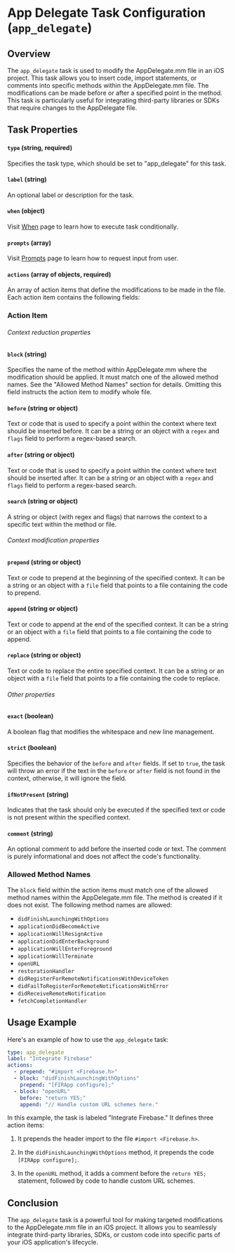 App Delegate Task Configuration (`app_delegate`)
================================================

Overview
--------

The `app_delegate` task is used to modify the AppDelegate.mm file in an iOS project. This task allows you to insert code, import statements, or comments into specific methods within the AppDelegate.mm file. The modifications can be made before or after a specified point in the method. This task is particularly useful for integrating third-party libraries or SDKs that require changes to the AppDelegate file.

Task Properties
---------------

#### `type` (string, required)
Specifies the task type, which should be set to "app_delegate" for this task.

#### `label` (string)
An optional label or description for the task.

#### `when` (object)
Visit [When](WHEN.md) page to learn how to execute task conditionally.

#### `prompts` (array)
Visit [Prompts](PROMPTS.md) page to learn how to request input from user.

#### `actions` (array of objects, required)
An array of action items that define the modifications to be made in the file. Each action item contains the following fields:

### Action Item

###### Context reduction properties

#### `block` (string)
Specifies the name of the method within AppDelegate.mm where the modification should be applied. It must match one of the allowed method names. See the "Allowed Method Names" section for details. Omitting this field instructs the action item to modify whole file.

#### `before` (string or object)
Text or code that is used to specify a point within the context where text should be inserted before. It can be a string or an object with a `regex` and `flags` field to perform a regex-based search.

#### `after` (string or object)
Text or code that is used to specify a point within the context where text should be inserted after. It can be a string or an object with a `regex` and `flags` field to perform a regex-based search.

#### `search` (string or object)
A string or object (with regex and flags) that narrows the context to a specific text within the method or file.

###### Context modification properties

#### `prepend` (string or object)
Text or code to prepend at the beginning of the specified context. It can be a string or an object with a `file` field that points to a file containing the code to prepend.

#### `append` (string or object)
Text or code to append at the end of the specified context. It can be a string or an object with a `file` field that points to a file containing the code to append.

#### `replace` (string or object)
Text or code to replace the entire specified context. It can be a string or an object with a `file` field that points to a file containing the code to replace.

######  Other properties

#### `exact` (boolean)
A boolean flag that modifies the whitespace and new line management.

#### `strict` (boolean)
Specifies the behavior of the `before` and `after` fields. If set to `true`, the task will throw an error if the text in the `before` or `after` field is not found in the context, otherwise, it will ignore the field.

#### `ifNotPresent` (string)
Indicates that the task should only be executed if the specified text or code is not present within the specified context.

#### `comment` (string)
An optional comment to add before the inserted code or text. The comment is purely informational and does not affect the code's functionality.

### Allowed Method Names

The `block` field within the action items must match one of the allowed method names within the AppDelegate.mm file. The method is created if it does not exist. The following method names are allowed:

-   `didFinishLaunchingWithOptions`
-   `applicationDidBecomeActive`
-   `applicationWillResignActive`
-   `applicationDidEnterBackground`
-   `applicationWillEnterForeground`
-   `applicationWillTerminate`
-   `openURL`
-   `restorationHandler`
-   `didRegisterForRemoteNotificationsWithDeviceToken`
-   `didFailToRegisterForRemoteNotificationsWithError`
-   `didReceiveRemoteNotification`
-   `fetchCompletionHandler`

Usage Example
-------------

Here's an example of how to use the `app_delegate` task:

```yaml
type: app_delegate
label: "Integrate Firebase"
actions:
  - prepend: "#import <Firebase.h>"
  - block: "didFinishLaunchingWithOptions"
    prepend: "[FIRApp configure];"
  - block: "openURL"
    before: "return YES;"
    append: "// Handle custom URL schemes here."
```

In this example, the task is labeled "Integrate Firebase." It defines three action items:

1.  It prepends the header import to the file `#import <Firebase.h>`.
 
2.  In the `didFinishLaunchingWithOptions` method, it prepends the code `[FIRApp configure];`.

3.  In the `openURL` method, it adds a comment before the `return YES;` statement, followed by code to handle custom URL schemes.

Conclusion
----------

The `app_delegate` task is a powerful tool for making targeted modifications to the AppDelegate.mm file in an iOS project. It allows you to seamlessly integrate third-party libraries, SDKs, or custom code into specific parts of your iOS application's lifecycle.
